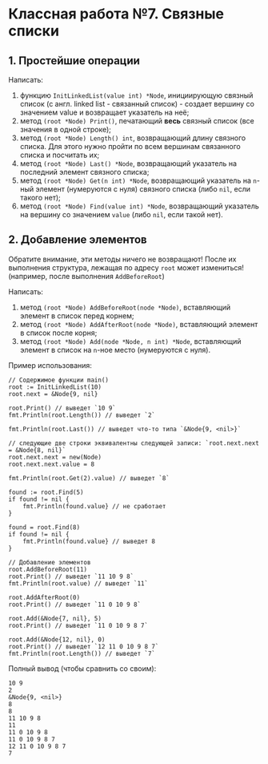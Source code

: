 # Классная работа №7. Связные списки

## 1. Простейшие операции
Написать:
1. функцию `InitLinkedList(value int) *Node`, инициирующую связный список (с англ. linked list - связанный список) - создает  вершину со значением value и возвращает указатель на неё;
2. метод `(root *Node) Print()`, печатающий **весь** связный список (все значения в одной строке);
3. метод `(root *Node) Length() int`, возвращающий длину связного списка. Для этого нужно пройти по всем вершинам связанного списка и посчитать их;
4. метод `(root *Node) Last() *Node`, возвращающий указатель на последний элемент связного списка;
5. метод `(root *Node) Get(n int) *Node`, возвращающий указатель на `n`-ный элемент (нумеруются с нуля) связного списка  (либо `nil`, если такого нет);
6. метод `(root *Node) Find(value int) *Node`, возвращающий указатель на вершину со значением `value` (либо `nil`, если такой нет).


## 2. Добавление элементов
Обратите внимание, эти методы ничего не возвращают! После их выполнения структура, лежащая по адресу `root` может измениться! (например, после выполнения `AddBeforeRoot`)

Написать:
1. метод `(root *Node) AddBeforeRoot(node *Node)`, вставляющий элемент в список перед корнем;
2. метод `(root *Node) AddAfterRoot(node *Node)`, вставляющий элемент в список после корня;
3. метод `(root *Node) Add(node *Node, n int) *Node`, вставляющий элемент в список на `n`-ное место (нумеруются с нуля).


Пример использования:
```golang
// Содержимое функции main()
root := InitLinkedList(10)
root.next = &Node{9, nil}

root.Print() // выведет `10 9`
fmt.Println(root.Length()) // выведет `2`

fmt.Println(root.Last()) // выведет что-то типа `&Node{9, <nil>}`

// следующие две строки эквивалентны следующей записи: `root.next.next = &Node{8, nil}`
root.next.next = new(Node)
root.next.next.value = 8

fmt.Println(root.Get(2).value) // выведет `8`

found := root.Find(5)
if found != nil {
    fmt.Println(found.value} // не сработает
}

found = root.Find(8)
if found != nil {
    fmt.Println(found.value} // выведет 8
}

// Добавление элементов
root.AddBeforeRoot(11)
root.Print() // выведет `11 10 9 8`
fmt.Println(root.value) // выведет `11`

root.AddAfterRoot(0)
root.Print() // выведет `11 0 10 9 8`

root.Add(&Node{7, nil}, 5)
root.Print() // выведет `11 0 10 9 8 7`

root.Add(&Node{12, nil}, 0)
root.Print() // выведет `12 11 0 10 9 8 7`
fmt.Println(root.Length()) // выведет `7`
```

Полный вывод (чтобы сравнить со своим):
```
10 9
2
&Node{9, <nil>}
8
8
11 10 9 8
11
11 0 10 9 8
11 0 10 9 8 7
12 11 0 10 9 8 7
7
```
